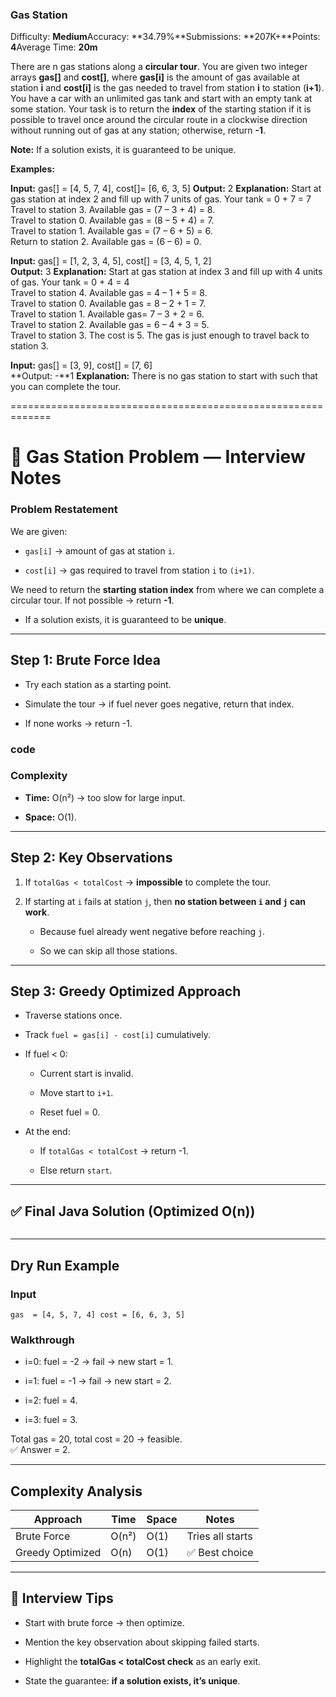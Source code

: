 ### Gas Station

Difficulty: **Medium**Accuracy: **34.79%**Submissions: **207K+**Points: **4**Average Time: **20m**

There are n gas stations along a **circular tour**. You are given two integer arrays **gas[]** and **cost[]**, where **gas[i]** is the amount of gas available at station **i** and **cost[i]** is the gas needed to travel from station **i** to station (**i+1**). You have a car with an unlimited gas tank and start with an empty tank at some station. Your task is to return the **index** of the starting station if it is possible to travel once around the circular route in a clockwise direction without running out of gas at any station; otherwise, return **-1**.

**Note:** If a solution exists, it is guaranteed to be unique.

**Examples:**

**Input:** gas[] = [4, 5, 7, 4], cost[]= [6, 6, 3, 5]
**Output:** 2
**Explanation:** Start at gas station at index 2 and fill up with 7 units of gas. Your tank = 0 + 7 = 7  
Travel to station 3. Available gas = (7 – 3 + 4) = 8.  
Travel to station 0. Available gas = (8 – 5 + 4) = 7.  
Travel to station 1. Available gas = (7 – 6 + 5) = 6.  
Return to station 2. Available gas = (6 – 6) = 0.

**Input:** gas[] = [1, 2, 3, 4, 5], cost[] = [3, 4, 5, 1, 2]  
**Output:** 3
**Explanation:** Start at gas station at index 3 and fill up with 4 units of gas. Your tank = 0 + 4 = 4  
Travel to station 4. Available gas = 4 – 1 + 5 = 8.  
Travel to station 0. Available gas = 8 – 2 + 1 = 7.  
Travel to station 1. Available gas= 7 – 3 + 2 = 6.  
Travel to station 2. Available gas = 6 – 4 + 3 = 5.  
Travel to station 3. The cost is 5. The gas is just enough to travel back to station 3.

**Input:** gas[] = [3, 9], cost[] = [7, 6]  
**Output: -**1
**Explanation:** There is no gas station to start with such that you can complete the tour.

=============================================================

# 🚗 Gas Station Problem — Interview Notes

### Problem Restatement

We are given:

- `gas[i]` → amount of gas at station `i`.
    
- `cost[i]` → gas required to travel from station `i` to `(i+1)`.
    

We need to return the **starting station index** from where we can complete a circular tour. If not possible → return **-1**.

- If a solution exists, it is guaranteed to be **unique**.
    

---

## Step 1: Brute Force Idea

- Try each station as a starting point.
    
- Simulate the tour → if fuel never goes negative, return that index.
    
- If none works → return -1.
    

### code



### Complexity

- **Time:** O(n²) → too slow for large input.
    
- **Space:** O(1).
    

---

## Step 2: Key Observations

1. If `totalGas < totalCost` → **impossible** to complete the tour.
    
2. If starting at `i` fails at station `j`, then **no station between `i` and `j` can work**.
    
    - Because fuel already went negative before reaching `j`.
        
    - So we can skip all those stations.
        

---

## Step 3: Greedy Optimized Approach

- Traverse stations once.
    
- Track `fuel = gas[i] - cost[i]` cumulatively.
    
- If fuel < 0:
    
    - Current start is invalid.
        
    - Move start to `i+1`.
        
    - Reset fuel = 0.
        
- At the end:
    
    - If `totalGas < totalCost` → return -1.
        
    - Else return `start`.
        

---

## ✅ Final Java Solution (Optimized O(n))

```

```

---

## Dry Run Example

### Input

`gas  = [4, 5, 7, 4] cost = [6, 6, 3, 5]`

### Walkthrough

- i=0: fuel = -2 → fail → new start = 1.
    
- i=1: fuel = -1 → fail → new start = 2.
    
- i=2: fuel = 4.
    
- i=3: fuel = 3.
    

Total gas = 20, total cost = 20 → feasible.  
✅ Answer = 2.

---

## Complexity Analysis

|Approach|Time|Space|Notes|
|---|---|---|---|
|Brute Force|O(n²)|O(1)|Tries all starts|
|Greedy Optimized|O(n)|O(1)|✅ Best choice|

---

## 🎯 Interview Tips

- Start with brute force → then optimize.
    
- Mention the key observation about skipping failed starts.
    
- Highlight the **totalGas < totalCost check** as an early exit.
    
- State the guarantee: **if a solution exists, it’s unique**.